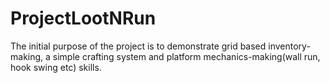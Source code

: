 # ProjectLootNRun
 
The initial purpose of the project is to demonstrate grid based inventory-making, a simple crafting system and platform mechanics-making(wall run, hook swing etc) skills.
